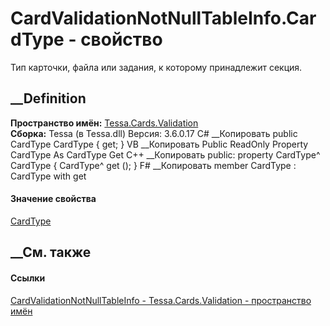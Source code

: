 # CardValidationNotNullTableInfo.CardType - свойство
Тип карточки, файла или задания, к которому принадлежит секция.
## __Definition
 **Пространство имён:** [Tessa.Cards.Validation](N_Tessa_Cards_Validation.htm)  
 **Сборка:** Tessa (в Tessa.dll) Версия: 3.6.0.17
C# __Копировать
     public CardType CardType { get; }
VB __Копировать
     Public ReadOnly Property CardType As CardType
    	Get
C++ __Копировать
     public:
    property CardType^ CardType {
    	CardType^ get ();
    }
F# __Копировать
     member CardType : CardType with get
#### Значение свойства
[CardType](T_Tessa_Cards_CardType.htm)
##  __См. также
#### Ссылки
[CardValidationNotNullTableInfo -
](T_Tessa_Cards_Validation_CardValidationNotNullTableInfo.htm)
[Tessa.Cards.Validation - пространство имён](N_Tessa_Cards_Validation.htm)
